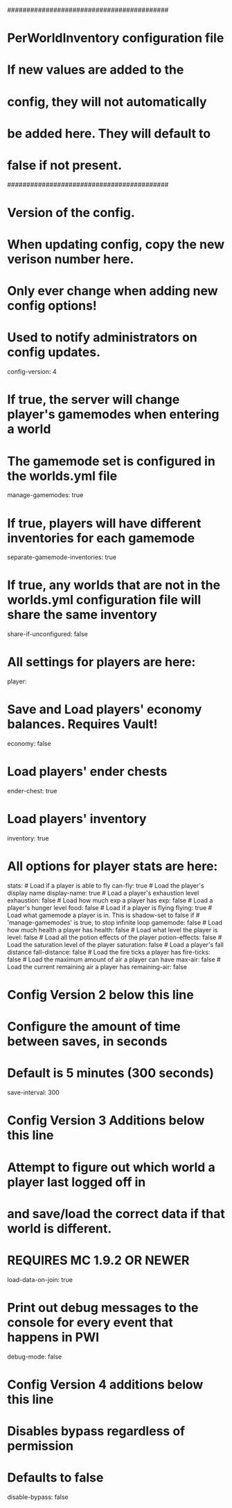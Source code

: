 ##########################################
#  PerWorldInventory configuration file  #
#                                        #
#  If new values are added to the        #
#  config, they will not automatically   #
#  be added here. They will default to   #
#  false if not present.                 #
##########################################

# Version of the config.
# When updating config, copy the new verison number here.
# Only ever change when adding new config options!
# Used to notify administrators on config updates.
config-version: 4

# If true, the server will change player's gamemodes when entering a world
# The gamemode set is configured in the worlds.yml file
manage-gamemodes: true

# If true, players will have different inventories for each gamemode
separate-gamemode-inventories: true

# If true, any worlds that are not in the worlds.yml configuration file will share the same inventory
share-if-unconfigured: false

# All settings for players are here:
player:
  # Save and Load players' economy balances. Requires Vault!
  economy: false
  # Load players' ender chests
  ender-chest: true
  # Load players' inventory
  inventory: true
  # All options for player stats are here:
  stats:
    # Load if a player is able to fly
    can-fly: true
    # Load the player's display name
    display-name: true
    # Load a player's exhaustion level
    exhaustion: false
    # Load how much exp a player has
    exp: false
    # Load a player's hunger level
    food: false
    # Load if a player is flying
    flying: true
    # Load what gamemode a player is in. This is shadow-set to false if
    # 'manage-gamemodes' is true, to stop infinite loop
    gamemode: false
    # Load how much health a player has
    health: false
    # Load what level the player is
    level: false
    # Load all the potion effects of the player
    potion-effects: false
    # Load the saturation level of the player
    saturation: false
    # Load a player's fall distance
    fall-distance: false
    # Load the fire ticks a player has
    fire-ticks: false
    # Load the maximum amount of air a player can have
    max-air: false
    # Load the current remaining air a player has
    remaining-air: false

# Config Version 2 below this line #

# Configure the amount of time between saves, in seconds
# Default is 5 minutes (300 seconds)
save-interval: 300

# Config Version 3 Additions below this line #

# Attempt to figure out which world a player last logged off in
# and save/load the correct data if that world is different.
# REQUIRES MC 1.9.2 OR NEWER
load-data-on-join: true

# Print out debug messages to the console for every event that happens in PWI
debug-mode: false

# Config Version 4 additions below this line #

# Disables bypass regardless of permission
# Defaults to false
disable-bypass: false
